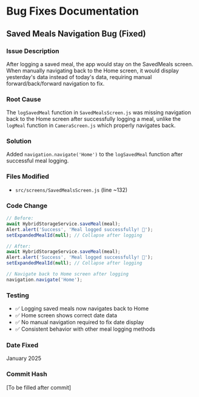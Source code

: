 # Bug Fixes Documentation

## Saved Meals Navigation Bug (Fixed)

### **Issue Description**
After logging a saved meal, the app would stay on the SavedMeals screen. When manually navigating back to the Home screen, it would display yesterday's data instead of today's data, requiring manual forward/back/forward navigation to fix.

### **Root Cause**
The `logSavedMeal` function in `SavedMealsScreen.js` was missing navigation back to the Home screen after successfully logging a meal, unlike the `logMeal` function in `CameraScreen.js` which properly navigates back.

### **Solution**
Added `navigation.navigate('Home')` to the `logSavedMeal` function after successful meal logging.

### **Files Modified**
- `src/screens/SavedMealsScreen.js` (line ~132)

### **Code Change**
```javascript
// Before:
await HybridStorageService.saveMeal(meal);
Alert.alert('Success', 'Meal logged successfully! 🎉');
setExpandedMealId(null); // Collapse after logging

// After:
await HybridStorageService.saveMeal(meal);
Alert.alert('Success', 'Meal logged successfully! 🎉');
setExpandedMealId(null); // Collapse after logging

// Navigate back to Home screen after logging
navigation.navigate('Home');
```

### **Testing**
- ✅ Logging saved meals now navigates back to Home
- ✅ Home screen shows correct date data
- ✅ No manual navigation required to fix date display
- ✅ Consistent behavior with other meal logging methods

### **Date Fixed**
January 2025

### **Commit Hash**
[To be filled after commit]

